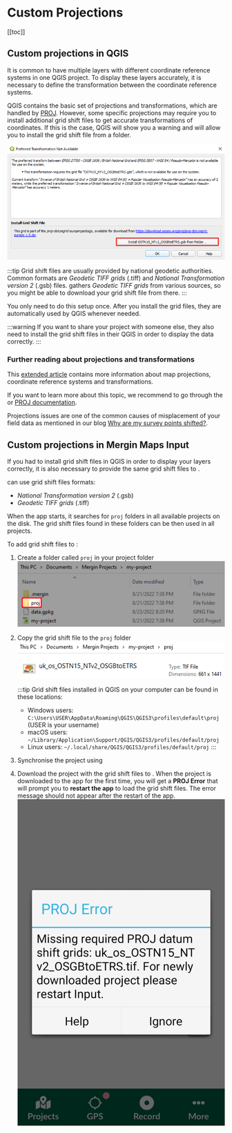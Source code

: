 # Custom Projections 
<Badge text="Since Input 0.8.0" type="info"/>
[[toc]]

## Custom projections in QGIS
It is common to have multiple layers with different coordinate reference systems in one QGIS project. To display these layers accurately, it is necessary to define the transformation between the coordinate reference systems. 

QGIS contains the basic set of projections and transformations, which are handled by [PROJ](https://proj.org). However, some specific projections may require you to install additional grid shift files to get accurate transformations of coordinates. If this is the case, QGIS will show you a warning and will allow you to install the grid shift file from a folder.

![](./proj_transformation_installation.png)

:::tip
Grid shift files are usually provided by national geodetic authorities. Common formats are *Geodetic TIFF grids* (.tiff) and *National Transformation version 2* (.gsb) files. 
<GitHubRepo id="OSGeo/PROJ-data" desc="PROJ data" /> gathers *Geodetic TIFF grids* from various sources, so you might be able to download your grid shift file from there. 
:::

You only need to do this setup once. After you install the grid files, they are automatically used by QGIS whenever needed. 

:::warning
If you want to share your project with someone else, they also need to install the grid shift files in their QGIS in order to display the data correctly.
:::

### Further reading about projections and transformations
This [extended article](./projections/index.md) contains more information about map projections, coordinate reference systems and transformations. 

If you want to learn more about this topic, we recommend to go through the <QGISHelp ver="3.22" link="gentle_gis_introduction/coordinate_reference_systems.html" text="QGIS online documentation" /> or [PROJ documentation](https://proj.org/operations/index.html).

Projections issues are one of the common causes of misplacement of your field data as mentioned in our blog [Why are my survey points shifted?](https://www.lutraconsulting.co.uk/blog/2021/04/21/projections-field/).

## Custom projections in Mergin Maps Input
If you had to install grid shift files in QGIS in order to display your layers correctly, it is also necessary to provide the same grid shift files to <MobileAppName />.

<MobileAppName /> can use grid shift files formats:
- *National Transformation version 2* (.gsb) <Badge text="Since Input 0.8.0" type="info"/>
- *Geodetic TIFF grids* (.tiff) <Badge text="Since Input 1.7.0" type="info"/>

When the app starts, it searches for `proj` folders in all available projects on the disk. The grid shift files found in these folders can be then used in all projects.

To add grid shift files to <MobileAppName />:
1. Create a folder called `proj` in your project folder
   ![proj folder](./proj-folder.png)
2. Copy the grid shift file to the `proj` folder
   ![shift file](./proj-folder-shift-file.png)
   
   :::tip
   Grid shift files installed in QGIS on your computer can be found in these locations:
   - Windows users: `C:\Users\USER\AppData\Roaming\QGIS\QGIS3\profiles\default\proj` (USER is your username)
   - macOS users: `~/Library/Application\Support/QGIS/QGIS3/profiles/default/proj`
   - Linux users: `~/.local/share/QGIS/QGIS3/profiles/default/proj`
   :::
   
3. Synchronise the project using <QGISPluginName />
4. Download the project with the grid shift files to <MobileAppName />. 
   When the project is downloaded to the app for the first time, you will get a **PROJ Error** that will prompt you to **restart the app** to load the grid shift files. The error message should not appear after the restart of the app.
![input shift grid](./input-custom-prj.png)
